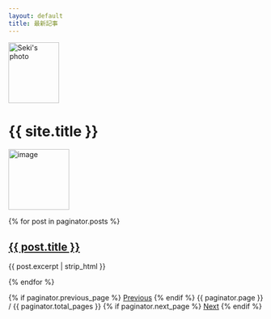```yaml
---
layout: default
title: 最新記事
---
```

<div class="container">

<div class="row">
  <div class="col-sm-3 hidden-xs">
    <img src="https://images-na.ssl-images-amazon.com/images/I/71rCJ6ErJML._UX250_.jpg"
     alt="Seki's photo" width="100" height="120">
  </div>
  <div class="col-sm-6 col-xs-12">
    <h1>{{ site.title }}</h1>
  </div>
  <div class="col-sm-3 hidden-xs">
    <img src="https://pbs.twimg.com/profile_images/2986696034/dddd38f9ce3271c4c0627e94e179659e_400x400.jpeg"
      alt="image" width="120" height="120">
  </div>
</div>

  {% for post in paginator.posts %}
    <h2><a href="{{ post.url | prepend: site.baseurl }}">{{ post.title }}</a></h2>
    <p>{{ post.excerpt | strip_html }}</p>
  {% endfor %}
</div>

  <div class="text-center">
    {% if paginator.previous_page %}
      <a class="btn btn-default" href="{{ site.baseurl }}{{ paginator.previous_page_path }}">Previous</a>
      {% endif %}
      <span>{{ paginator.page }} / {{ paginator.total_pages }}</span>
    {% if paginator.next_page %}
      <a class="btn btn-default" href="{{ site.baseurl }}{{ paginator.next_page_path }}">Next</a>
    {% endif %}
  </div>